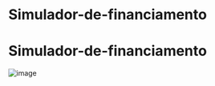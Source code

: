 # Simulador-de-financiamento
# Simulador-de-financiamento
![image](https://user-images.githubusercontent.com/76106711/159788377-836fda1f-7165-453d-9e5a-49f42927c1a4.png)
